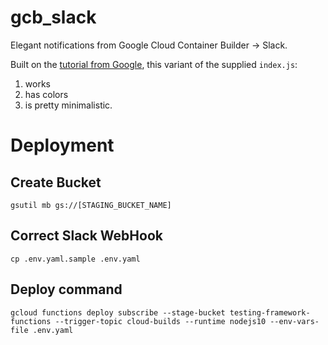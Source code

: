 # gcb_slack
Elegant notifications from Google Cloud Container Builder -> Slack.

Built on the [tutorial from Google](https://cloud.google.com/container-builder/docs/tutorials/configuring-third-party-notifications), this variant of the supplied `index.js`:
1. works
2. has colors
3. is pretty minimalistic.


# Deployment

## Create Bucket

```
gsutil mb gs://[STAGING_BUCKET_NAME]
```

## Correct Slack WebHook

```
cp .env.yaml.sample .env.yaml
```

## Deploy command

```
gcloud functions deploy subscribe --stage-bucket testing-framework-functions --trigger-topic cloud-builds --runtime nodejs10 --env-vars-file .env.yaml
```
